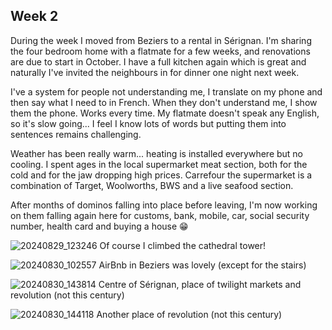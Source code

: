 ## Week 2
During the week I moved from Beziers to a rental in Sérignan. I'm sharing the four bedroom home with a flatmate for a few weeks, and renovations are due to start in October. I have a full kitchen again which is great and naturally I've invited the neighbours in for dinner one night next week.

I've a system for people not understanding me, I translate on my phone and then say what I need to in French. When they don't understand me, I show them the phone. Works every time. My flatmate doesn't speak any English, so it's slow going... I feel I know lots of words but putting them into sentences remains challenging.

Weather has been really warm... heating is installed everywhere but no cooling. I spent ages in the local supermarket meat section, both for the cold and for the jaw dropping high prices. Carrefour the supermarket is a combination of Target, Woolworths, BWS and a live seafood section.

After months of dominos falling into place before leaving, I'm now working on them falling again here for customs, bank, mobile, car, social security number, health card and buying a house 😁

![20240829_123246](https://github.com/user-attachments/assets/fdb1cd2b-50e2-485a-8fc0-fb3fa8696a8f)
Of course I climbed the cathedral tower!

![20240830_102557](https://github.com/user-attachments/assets/1aa26cc0-32c6-4969-b8b7-7032f05b7c1d)
AirBnb in Beziers was lovely (except for the stairs)

![20240830_143814](https://github.com/user-attachments/assets/aeed89d5-9ece-444b-884a-58c44a7ade7a)
Centre of Sérignan, place of twilight markets and revolution (not this century)

![20240830_144118](https://github.com/user-attachments/assets/7f7f040c-20ff-4c57-8578-6a3f927064f1)
Another place of revolution (not this century)

